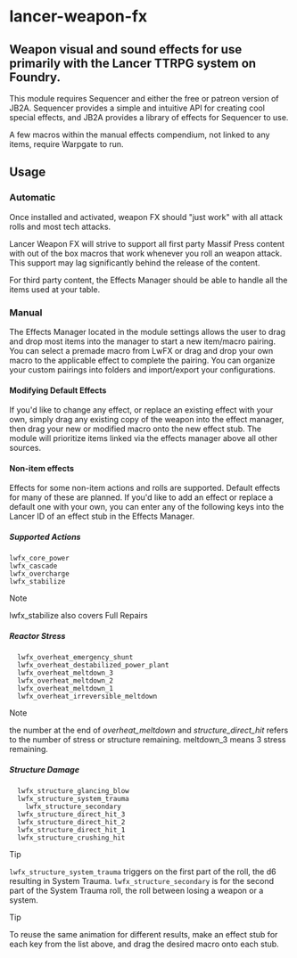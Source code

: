 # lancer-weapon-fx
## Weapon visual and sound effects for use primarily with the Lancer TTRPG system on Foundry.
This module requires Sequencer and either the free or patreon version of JB2A.  Sequencer provides a simple and intuitive API for creating cool special effects, and JB2A provides a library of effects for Sequencer to use.

A few macros within the manual effects compendium, not linked to any items, require Warpgate to run.

## Usage

### Automatic

Once installed and activated, weapon FX should "just work" with all attack rolls and most tech attacks.

Lancer Weapon FX will strive to support all first party Massif Press content with out of the box macros that work whenever you roll an weapon attack. This support may lag significantly behind the release of the content.

For third party content, the Effects Manager should be able to handle all the items used at your table.

### Manual

The Effects Manager located in the module settings allows the user to drag and drop most items into the  manager to start a new item/macro pairing.  You can select a premade macro from LwFX or drag and drop your own macro to the applicable effect to complete the pairing.  You can organize your custom pairings into folders and import/export your configurations.

#### Modifying Default Effects

If you'd like to change any effect, or replace an existing effect with your own, simply drag any existing copy of the weapon into the effect manager, then drag your new or modified macro onto the new effect stub.  The module will prioritize items linked via the effects manager above all other sources.

#### Non-item effects

Effects for some non-item actions and rolls are supported. Default effects for many of these are planned.  If you'd like to add an effect or replace a default one with your own, you can enter any of the following keys into the Lancer ID of an effect stub in the Effects Manager.

##### Supported Actions
```
lwfx_core_power
lwfx_cascade
lwfx_overcharge
lwfx_stabilize
```
> [!NOTE]
> lwfx_stabilize also covers Full Repairs


##### Reactor Stress
```
  lwfx_overheat_emergency_shunt
  lwfx_overheat_destabilized_power_plant
  lwfx_overheat_meltdown_3
  lwfx_overheat_meltdown_2
  lwfx_overheat_meltdown_1
  lwfx_overheat_irreversible_meltdown
```

> [!NOTE]
> the number at the end of _overheat_meltdown_ and _structure_direct_hit_ refers to the number of stress or structure remaining.  meltdown_3 means 3 stress remaining.


##### Structure Damage
```
  lwfx_structure_glancing_blow
  lwfx_structure_system_trauma
    lwfx_structure_secondary
  lwfx_structure_direct_hit_3
  lwfx_structure_direct_hit_2
  lwfx_structure_direct_hit_1
  lwfx_structure_crushing_hit
```




> [!TIP]
> ``lwfx_structure_system_trauma`` triggers on the first part of the roll, the d6 resulting in System Trauma. ``lwfx_structure_secondary`` is for the second part of the System Trauma roll, the roll between losing a weapon or a system.

> [!TIP]
> To reuse the same animation for different results, make an effect stub for each key from the list above, and drag the desired macro onto each stub.
